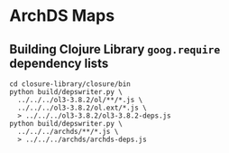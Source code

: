 # ArchDS Maps

## Building Clojure Library `goog.require` dependency lists
```
cd closure-library/closure/bin
python build/depswriter.py \
  ../../../ol3-3.8.2/ol/**/*.js \
  ../../../ol3-3.8.2/ol.ext/*.js \
  > ../../../ol3-3.8.2/ol3-3.8.2-deps.js
python build/depswriter.py \
  ../../../archds/**/*.js \
  > ../../../archds/archds-deps.js
```
